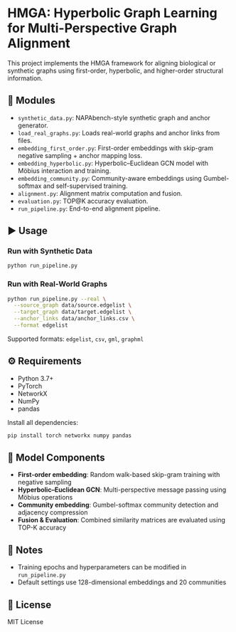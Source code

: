 
# HMGA: Hyperbolic Graph Learning for Multi-Perspective Graph Alignment

This project implements the HMGA framework for aligning biological or synthetic graphs using first-order, hyperbolic, and higher-order structural information.

## 📁 Modules

- `synthetic_data.py`: NAPAbench-style synthetic graph and anchor generator.
- `load_real_graphs.py`: Loads real-world graphs and anchor links from files.
- `embedding_first_order.py`: First-order embeddings with skip-gram negative sampling + anchor mapping loss.
- `embedding_hyperbolic.py`: Hyperbolic–Euclidean GCN model with Möbius interaction and training.
- `embedding_community.py`: Community-aware embeddings using Gumbel-softmax and self-supervised training.
- `alignment.py`: Alignment matrix computation and fusion.
- `evaluation.py`: TOP@K accuracy evaluation.
- `run_pipeline.py`: End-to-end alignment pipeline.

## ▶️ Usage

### Run with Synthetic Data

```bash
python run_pipeline.py
```

### Run with Real-World Graphs

```bash
python run_pipeline.py --real \
  --source_graph data/source.edgelist \
  --target_graph data/target.edgelist \
  --anchor_links data/anchor_links.csv \
  --format edgelist
```

Supported formats: `edgelist`, `csv`, `gml`, `graphml`

## ⚙️ Requirements

- Python 3.7+
- PyTorch
- NetworkX
- NumPy
- pandas

Install all dependencies:

```bash
pip install torch networkx numpy pandas
```

## 🧠 Model Components

- **First-order embedding**: Random walk-based skip-gram training with negative sampling
- **Hyperbolic–Euclidean GCN**: Multi-perspective message passing using Möbius operations
- **Community embedding**: Gumbel-softmax community detection and adjacency compression
- **Fusion & Evaluation**: Combined similarity matrices are evaluated using TOP-K accuracy

## 🧪 Notes

- Training epochs and hyperparameters can be modified in `run_pipeline.py`
- Default settings use 128-dimensional embeddings and 20 communities

## 📄 License

MIT License
